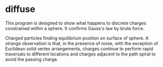 # diffuse

This program is designed to show what happens to discrete charges
constrained within a sphere.
It confirms Gauss's law by brute force.

Charged particles finding equilibrium position on surface of sphere.
A strange observation is that, in the presence of noise,
with the exception of Euclidean solid vertex arrangements,
charges continue to perform rapid traversals to different locations
and charges adjacent to the path spiral to avoid the passing charge.
